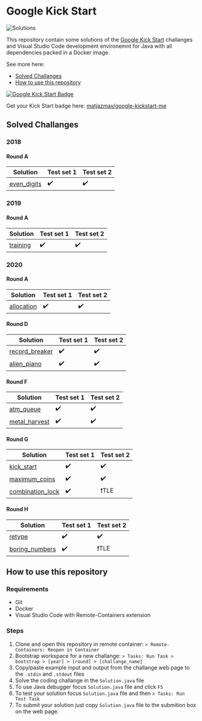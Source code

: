 # Google Kick Start

![Solutions](https://github.com/matjazmav/google-kickstart/workflows/Solutions/badge.svg)

This repository contain some solutions of the [Google Kick Start](https://codingcompetitions.withgoogle.com/kickstart) challanges and Visual Studio Code development environemnt for Java with all dependencies packed in a Docker image.

See more here:
* [Solved Challanges](#solved-challanges)
* [How to use this repository](#how-to-use-this-repository)

[
  ![Google Kick Start Badge](https://google-kickstart-me.herokuapp.com/flier/matjazmav/java/thumbnail)
](https://github.com/matjazmav/google-kickstart-me)

Get your Kick Start badge here: [matjazmav/google-kickstart-me](https://github.com/matjazmav/google-kickstart-me)

## Solved Challanges

### 2018

#### Round A
| Solution              | Test set 1 | Test set 2 |
|-----------------------|------------|------------|
| [even_digits]         | ✔️         | ✔️        |

[even_digits]: rounds/2018/a/even_digits

### 2019

#### Round A
| Solution              | Test set 1 | Test set 2 |
|-----------------------|------------|------------|
| [training]            | ✔️         | ✔️        |

[training]: rounds/2019/a/training

### 2020

#### Round A
| Solution              | Test set 1 | Test set 2 |
|-----------------------|------------|------------|
| [allocation]          | ✔️         | ✔️        |

[allocation]: rounds/2020/a/allocation

#### Round D
| Solution              | Test set 1 | Test set 2 |
|-----------------------|------------|------------|
| [record_breaker]      | ✔️         | ✔️        |
| [alien_piano]         | ✔️         | ✔️        |

[record_breaker]: rounds/2020/d/record_breaker
[alien_piano]: rounds/2020/d/alien_piano

#### Round F
| Solution              | Test set 1 | Test set 2 |
|-----------------------|------------|------------|
| [atm_queue]           | ✔️         | ✔️        |
| [metal_harvest]       | ✔️         | ✔️        |

[atm_queue]: rounds/2020/f/atm_queue
[metal_harvest]: rounds/2020/f/metal_harvest


#### Round G
| Solution              | Test set 1 | Test set 2 |
|-----------------------|------------|------------|
| [kick_start]          | ✔️         | ✔️        |
| [maximum_coins]       | ✔️         | ✔️        |
| [combination_lock]    | ✔️         | ❗TLE       |

[kick_start]: rounds/2020/g/kick_start
[maximum_coins]: rounds/2020/g/maximum_coins
[combination_lock]: rounds/2020/g/combination_lock


#### Round H
| Solution              | Test set 1 | Test set 2 |
|-----------------------|------------|------------|
| [retype]              | ✔️         | ✔️        |
| [boring_numbers]      | ✔️         | ❗TLE       |

[retype]: rounds/2020/h/retype
[boring_numbers]: rounds/2020/h/boring_numbers

## How to use this repository

### Requirements
* Git
* Docker
* Visual Studio Code with Remote-Containers extension

### Steps
1. Clone and open this repository in remote container: `> Remote-Containers: Reopen in Container`
2. Bootstrap workspace for a new challange: `> Tasks: Run Task > bootstrap > [year] > [round] > [challange_name]`
3. Copy/paste example input and output from the challange web page to the `.stdin` and `.stdout` files
4. Solve the coding challange in the `Solution.java` file
5. To use Java debugger focus `Solution.java` file and click `F5`
6. To test your solution focus `Solution.java` file and then `> Tasks: Run Test Task`
7. To submit your solution just copy `Solution.java` file to the submition box on the web page.
